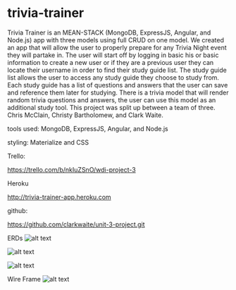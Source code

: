 # trivia-trainer 

Trivia Trainer is an MEAN-STACK (MongoDB, ExpressJS, Angular, and Node.js)  app with three models using full CRUD on one model.  We created an app that will allow the user to properly prepare for any Trivia Night event they will partake in.   The user will start off by logging in basic his or basic information to create a new user or if they are a previous user they can locate their username in order to find their study guide list.  The study guide list allows the user to access any study guide they choose to study from. Each study guide has a list of questions and answers that the user can save and reference them later for studying. There is a trivia model that will render random trivia questions and answers, the user can use this model as an additional study tool. This project was split up between a team of three. Chris McClain, Christy Bartholomew, and Clark Waite.

tools used: MongoDB, ExpressJS, Angular, and Node.js


styling: Materialize and CSS


Trello:

https://trello.com/b/nkIuZSnO/wdi-project-3


Heroku

http://trivia-trainer-app.heroku.com



github:

https://github.com/clarkwaite/unit-3-project.git



ERDs
 ![alt text](http://i.imgur.com/tWZX87a.jpg)
 
 ![alt text](http://i.imgur.com/e7TxOYB.jpg)
 
 ![alt text](http://i.imgur.com/ohhJOjQ.jpg)
 
 
 Wire Frame
 ![alt text](http://i.imgur.com/VmpTQnQ.jpg)
